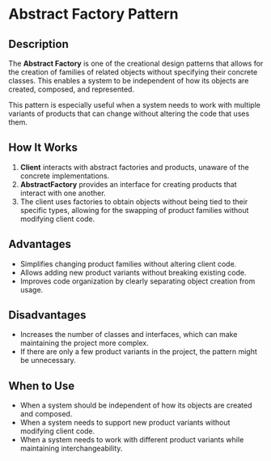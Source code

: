 # Abstract Factory Pattern 

## Description

The **Abstract Factory** is one of the creational design patterns that allows for the creation of families of related objects without specifying their concrete classes. This enables a system to be independent of how its objects are created, composed, and represented.

This pattern is especially useful when a system needs to work with multiple variants of products that can change without altering the code that uses them.

## How It Works

1. **Client** interacts with abstract factories and products, unaware of the concrete implementations.
2. **AbstractFactory** provides an interface for creating products that interact with one another.
3. The client uses factories to obtain objects without being tied to their specific types, allowing for the swapping of product families without modifying client code.

## Advantages

- Simplifies changing product families without altering client code.
- Allows adding new product variants without breaking existing code.
- Improves code organization by clearly separating object creation from usage.

## Disadvantages

- Increases the number of classes and interfaces, which can make maintaining the project more complex.
- If there are only a few product variants in the project, the pattern might be unnecessary.

## When to Use

- When a system should be independent of how its objects are created and composed.
- When a system needs to support new product variants without modifying client code.
- When a system needs to work with different product variants while maintaining interchangeability.
